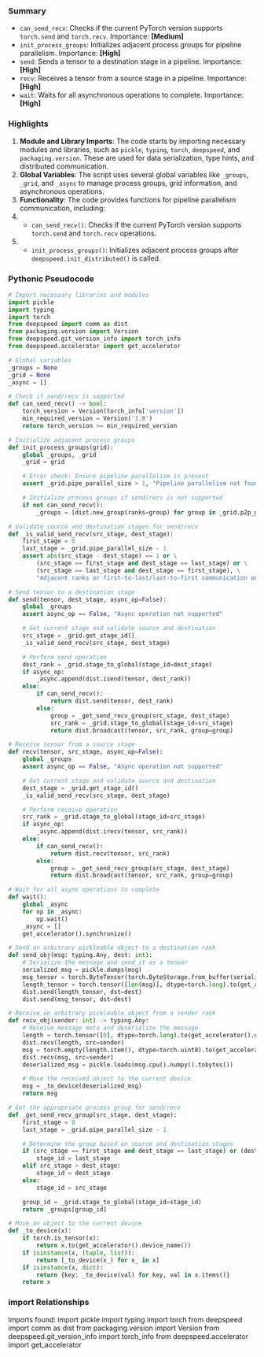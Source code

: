 

### Summary



* `can_send_recv`: Checks if the current PyTorch version supports `torch.send` and `torch.recv`. Importance: **[Medium]**
* `init_process_groups`: Initializes adjacent process groups for pipeline parallelism. Importance: **[High]**
* `send`: Sends a tensor to a destination stage in a pipeline. Importance: **[High]**
* `recv`: Receives a tensor from a source stage in a pipeline. Importance: **[High]**
* `wait`: Waits for all asynchronous operations to complete. Importance: **[High]**

### Highlights



1. **Module and Library Imports**: The code starts by importing necessary modules and libraries, such as `pickle`, `typing`, `torch`, `deepspeed`, and `packaging.version`. These are used for data serialization, type hints, and distributed communication.
2. **Global Variables**: The script uses several global variables like `_groups`, `_grid`, and `_async` to manage process groups, grid information, and asynchronous operations.
3. **Functionality**: The code provides functions for pipeline parallelism communication, including:
4.   - `can_send_recv()`: Checks if the current PyTorch version supports `torch.send` and `torch.recv` operations.
5.   - `init_process_groups()`: Initializes adjacent process groups after `deepspeed.init_distributed()` is called.

### Pythonic Pseudocode

```python
# Import necessary libraries and modules
import pickle
import typing
import torch
from deepspeed import comm as dist
from packaging.version import Version
from deepspeed.git_version_info import torch_info
from deepspeed.accelerator import get_accelerator

# Global variables
_groups = None
_grid = None
_async = []

# Check if send/recv is supported
def can_send_recv() -> bool:
    torch_version = Version(torch_info['version'])
    min_required_version = Version('1.8')
    return torch_version >= min_required_version

# Initialize adjacent process groups
def init_process_groups(grid):
    global _groups, _grid
    _grid = grid

    # Error check: Ensure pipeline parallelism is present
    assert _grid.pipe_parallel_size > 1, "Pipeline parallelism not found"

    # Initialize process groups if send/recv is not supported
    if not can_send_recv():
        _groups = [dist.new_group(ranks=group) for group in _grid.p2p_groups]

# Validate source and destination stages for send/recv
def _is_valid_send_recv(src_stage, dest_stage):
    first_stage = 0
    last_stage = _grid.pipe_parallel_size - 1
    assert abs(src_stage - dest_stage) == 1 or \
        (src_stage == first_stage and dest_stage == last_stage) or \
        (src_stage == last_stage and dest_stage == first_stage), \
        "Adjacent ranks or first-to-last/last-to-first communication only"

# Send tensor to a destination stage
def send(tensor, dest_stage, async_op=False):
    global _groups
    assert async_op == False, "Async operation not supported"

    # Get current stage and validate source and destination
    src_stage = _grid.get_stage_id()
    _is_valid_send_recv(src_stage, dest_stage)

    # Perform send operation
    dest_rank = _grid.stage_to_global(stage_id=dest_stage)
    if async_op:
        _async.append(dist.isend(tensor, dest_rank))
    else:
        if can_send_recv():
            return dist.send(tensor, dest_rank)
        else:
            group = _get_send_recv_group(src_stage, dest_stage)
            src_rank = _grid.stage_to_global(stage_id=src_stage)
            return dist.broadcast(tensor, src_rank, group=group)

# Receive tensor from a source stage
def recv(tensor, src_stage, async_op=False):
    global _groups
    assert async_op == False, "Async operation not supported"

    # Get current stage and validate source and destination
    dest_stage = _grid.get_stage_id()
    _is_valid_send_recv(src_stage, dest_stage)

    # Perform receive operation
    src_rank = _grid.stage_to_global(stage_id=src_stage)
    if async_op:
        _async.append(dist.irecv(tensor, src_rank))
    else:
        if can_send_recv():
            return dist.recv(tensor, src_rank)
        else:
            group = _get_send_recv_group(src_stage, dest_stage)
            return dist.broadcast(tensor, src_rank, group=group)

# Wait for all async operations to complete
def wait():
    global _async
    for op in _async:
        op.wait()
    _async = []
    get_accelerator().synchronize()

# Send an arbitrary pickleable object to a destination rank
def send_obj(msg: typing.Any, dest: int):
    # Serialize the message and send it as a tensor
    serialized_msg = pickle.dumps(msg)
    msg_tensor = torch.ByteTensor(torch.ByteStorage.from_buffer(serialized_msg)).to(get_accelerator().device_name())
    length_tensor = torch.tensor([len(msg)], dtype=torch.long).to(get_accelerator().device_name())
    dist.send(length_tensor, dst=dest)
    dist.send(msg_tensor, dst=dest)

# Receive an arbitrary pickleable object from a sender rank
def recv_obj(sender: int) -> typing.Any:
    # Receive message meta and deserialize the message
    length = torch.tensor([0], dtype=torch.long).to(get_accelerator().device_name())
    dist.recv(length, src=sender)
    msg = torch.empty(length.item(), dtype=torch.uint8).to(get_accelerator().device_name())
    dist.recv(msg, src=sender)
    deserialized_msg = pickle.loads(msg.cpu().numpy().tobytes())

    # Move the received object to the current device
    msg = _to_device(deserialized_msg)
    return msg

# Get the appropriate process group for send/recv
def _get_send_recv_group(src_stage, dest_stage):
    first_stage = 0
    last_stage = _grid.pipe_parallel_size - 1

    # Determine the group based on source and destination stages
    if (src_stage == first_stage and dest_stage == last_stage) or (dest_stage == first_stage and src_stage == last_stage):
        stage_id = last_stage
    elif src_stage > dest_stage:
        stage_id = dest_stage
    else:
        stage_id = src_stage

    group_id = _grid.stage_to_global(stage_id=stage_id)
    return _groups[group_id]

# Move an object to the current device
def _to_device(x):
    if torch.is_tensor(x):
        return x.to(get_accelerator().device_name())
    if isinstance(x, (tuple, list)):
        return [_to_device(x_) for x_ in x]
    if isinstance(x, dict):
        return {key: _to_device(val) for key, val in x.items()}
    return x
```


### import Relationships

Imports found:
import pickle
import typing
import torch
from deepspeed import comm as dist
from packaging.version import Version
from deepspeed.git_version_info import torch_info
from deepspeed.accelerator import get_accelerator